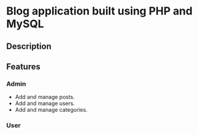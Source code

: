 # Blog application built using PHP and MySQL

## Description

## Features
### Admin
- Add and manage posts.
- Add and manage users.
- Add and manage categories.


### User
